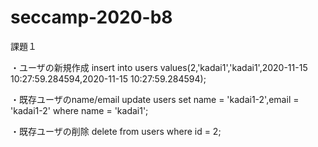 # seccamp-2020-b8

課題１

・ユーザの新規作成
insert into users values(2,'kadai1','kadai1',2020-11-15 10:27:59.284594,2020-11-15 10:27:59.284594);

・既存ユーザのname/email
update users set name = 'kadai1-2',email = 'kadai1-2' where name = 'kadai1';

・既存ユーザの削除
delete from users where id = 2;
